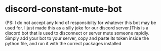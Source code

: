 # discord-constant-mute-bot
(PS: I do not accept any kind of responsibilty for whatever this bot may be used for. I just made this as a silly joke for our discord server.)This is a discord bot that is used to disconnect or server mute someone rapidly. Simply add your bot to your server, copy and paste its token inside the python file, and run it with the correct packages installed
